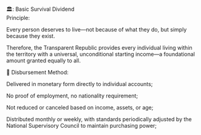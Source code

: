 
🏛️: Basic Survival Dividend<br/>
Principle:<br/>

Every person deserves to live—not because of what they do,
but simply because they exist.<br/>

Therefore, the Transparent Republic provides every individual living within the territory with a universal, unconditional starting income—a foundational amount granted equally to all.<br/>

📌 Disbursement Method:<br/>

Delivered in monetary form directly to individual accounts;<br/>

No proof of employment, no nationality requirement;<br/>

Not reduced or canceled based on income, assets, or age;<br/>

Distributed monthly or weekly, with standards periodically adjusted by the National Supervisory Council to maintain purchasing power;<br/>
